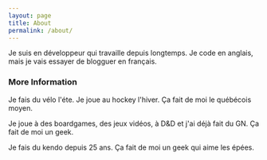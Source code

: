 ```yaml
---
layout: page
title: About
permalink: /about/
---
```


Je suis en développeur qui travaille depuis longtemps. Je code en anglais, mais je vais essayer de blogguer en français.

### More Information

Je fais du vélo l'éte. Je joue au hockey l'hiver. Ça fait de moi le québécois moyen.  

Je joue à des boardgames, des jeux vidéos, à D&D et j'ai déjà fait du GN. Ça fait de moi un geek.

Je fais du kendo depuis 25 ans. Ça fait de moi un geek qui aime les épées.
